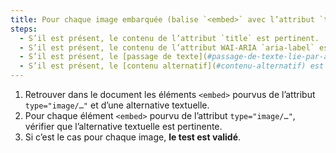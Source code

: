 ```yaml
---
title: Pour chaque image embarquée (balise `<embed>` avec l’attribut `type="image/…"`) [porteuse d’information](#image-porteuse-d-information), ayant une [alternative textuelle](#alternative-textuelle-image) ou un [contenu alternatif](#contenu-alternatif), cette alternative est-elle pertinente (hors cas particuliers) ?
steps:
  - S’il est présent, le contenu de l’attribut `title` est pertinent.
  - S’il est présent, le contenu de l’attribut WAI-ARIA `aria-label` est pertinent.
  - S’il est présent, le [passage de texte](#passage-de-texte-lie-par-aria-labelledby-ou-aria-describedby) associé via l’attribut WAI-ARIA `aria-labelledby` est pertinent.
  - S’il est présent, le [contenu alternatif](#contenu-alternatif) est pertinent.
---
```


1. Retrouver dans le document les éléments `<embed>` pourvus de l’attribut `type="image/…"` et d’une alternative textuelle.
2. Pour chaque élément `<embed>` pourvu de l’attribut `type="image/…"`, vérifier que l’alternative textuelle est pertinente.
3. Si c’est le cas pour chaque image, **le test est validé**.
